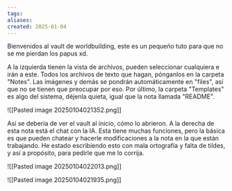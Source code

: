 ```yaml
---
tags: 
aliases: 
created: 2025-01-04
---
```


Bienvenidos al vault de worldbuilding, este es un pequeño tuto para que no se me pierdan los papus xd.


A la izquierda tienen la vista de archivos, pueden seleccionar cualquiera e irán a este. Todos los archivos de texto que hagan, pónganlos en la carpeta "Notes". Las imágenes y demás se pondrán automáticamente en "files", así que no se tienen que preocupar por eso. Por último, la carpeta "Templates" es algo del sistema, déjenla quieta, igual que la nota llamada "README".

![[Pasted image 20250104021352.png]]

Así se debería de ver el vault al inicio, cómo lo abrieron. A la derecha de esta nota está el chat con la IA. Esta tiene muchas funciones, pero la básica es que pueden chatear y hacerle modificaciones a la nota en la que están trabajando. He estado escribiendo esto con mala ortografía y falta de tildes, y así a propósito, para pedirle que me lo corrija.

![[Pasted image 20250104022013.png]]

![[Pasted image 20250104021935.png]]